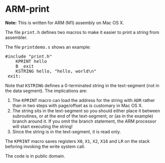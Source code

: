 # ARM-print
<b>Note:</b> This is written for ARM (M1) assembly on Mac OS X.
<p>
The file <tt>print.h</tt> defines two macros to make it easier
to print a string from assembler.
</p>
The file <tt>printdemo.s</tt> shows an example:
<pre>
#include "print.h"
	KPRINT hello
	B _exit
	KSTRING hello, "hello, world\n"
_exit:
</pre>
Note that <tt>KSTRING</tt> defines a 0-terminated string in the
text-segment (not in the data segment).  The implications are:
<ol>
<li> The <tt>KPRINT</tt> macro can load the address for the string
with <tt>ADR</tt> rather than in two steps with page/offset as
is customary in Mac OS X.</li>
<li> The string sits in the text-segment so you should either place
it between subroutines, or at the end of the text-segment, or
(as in the example) branch around it.  If you omit the branch statement,
the ARM processor will start executing the string!</li>
<li> Since the string is in the text-segment, it is read only.</li>
</ol>
<p>
The <tt>KPRINT</tt> macro saves registers
<tt>X0</tt>, 
<tt>X1</tt>, 
<tt>X2</tt>, 
<tt>X16</tt> and
<tt>LR</tt> on the stack beforing invoking the write system call.
</p>
<p>
The code is in public domain.
</p>
